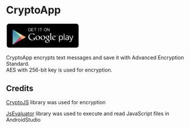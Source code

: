 <h1>CryptoApp</h1>

<a href="#"><img src = "./google.png" width="200" heigh= "200"></a>

<p>CryptoApp encrypts text messages and save it with Advanced Encryption Standard.<br>
AES with 256-bit key is used for encryption.<p>


<h2>Credits</h2>

[CryptoJS](https://code.google.com/p/crypto-js) library was used for encryption

[JsEvaluator](https://github.com/evgenyneu/js-evaluator-for-android) library was used to execute and read JavaScript files in AndroidStudio
